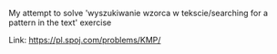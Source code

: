 My attempt to solve 'wyszukiwanie wzorca w tekscie/searching for a pattern in the text' exercise

Link: https://pl.spoj.com/problems/KMP/